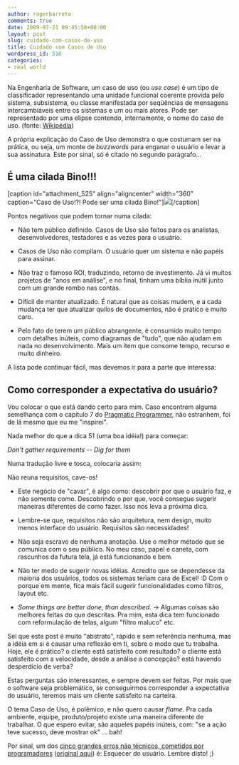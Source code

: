 ```yaml
---
author: rogerbarreto
comments: true
date: 2009-07-21 09:45:58+00:00
layout: post
slug: cuidado-com-casos-de-uso
title: Cuidado com Casos de Uso
wordpress_id: 516
categories:
- real world
---
```


Na Engenharia de Software, um caso de uso (ou _use case_) é um tipo de classificador representando uma unidade funcional coerente provida pelo sistema, subsistema, ou classe manifestada por seqüências de mensagens intercambiáveis entre os sistemas e um ou mais atores. Pode ser representado por uma elipse contendo, internamente, o nome do caso de uso. (fonte: [Wikipédia](http://pt.wikipedia.org/wiki/Caso_de_uso))

A própria explicação do Caso de Uso demonstra o que costumam ser na prática, ou seja, um monte de _buzzwords_ para enganar o usuário e levar a sua assinatura. Este por sinal, só é citado no segundo parágrafo...


## É uma cilada Bino!!!


[caption id="attachment_525" align="aligncenter" width="360" caption="Caso de Uso!?! Pode ser uma cilada Bino!"][![](http://1up4dev.org/wp-content/uploads/2009/07/cilada_bino.jpg)](http://pt.wikipedia.org/wiki/Carga_Pesada)[/caption]

Pontos negativos que podem tornar numa cilada:



	
  * Não tem público definido. Casos de Uso são feitos para os analistas, desenvolvedores, testadores e as vezes para o usuário.

	
  * Casos de Uso não compilam. O usuário quer um sistema e não papéis para assinar.

	
  * Não traz o famoso ROI, traduzindo, retorno de investimento. Já vi muitos projetos de "anos em análise", e no final, tinham uma bíblia inútil junto com um grande rombo nas contas.

	
  * Difícil de manter atualizado. É natural que as coisas mudem, e a cada mudança ter que atualizar quilos de documentos, não é prático e muito caro.

	
  * Pelo fato de terem um público abrangente, é consumido muito tempo com detalhes inúteis, como diagramas de "tudo", que não ajudam em nada no desenvolvimento. Mais um item que consome tempo, recurso e muito dinheiro.


A lista pode continuar fácil, mas devemos ir para a parte que interessa:


## Como corresponder a expectativa do usuário?


Vou colocar o que está dando certo para mim. Caso encontrem alguma semelhança com o capítulo 7 do [Pragmatic Programmer](http://www.pragprog.com/titles/tpp/the-pragmatic-programmer), não estranhem, foi de lá mesmo que eu me "inspirei".

Nada melhor do que a dica 51 (uma boa idéia!) para começar:


_Don't gather requirements -- Dig for them_



Numa tradução livre e tosca, colocaria assim:


Não reuna requisitos, cave-os!






	
  * Este negócio de "cavar", é algo como: descobrir por que o usuário faz, e não somente como. Descobrindo o por que, você consegue sugerir maneiras diferentes de como fazer. Isso nos leva a próxima dica.

	
  * Lembre-se que, requisitos não são arquitetura, nem design, muito menos interface do usuário. Requisitos são necessidades!

	
  * Não seja escravo de nenhuma anotação. Use o melhor método que se comunica com o seu público. No meu caso, papel e caneta, com rascunhos da futura tela, já está funcionando e bem.

	
  * Não ter medo de sugerir novas idéias. Acredito que se dependesse da maioria dos usuários, todos os sistemas teriam cara de Excel! :D Com o porque em mente, fica mais fácil sugerir funcionalidades como filtros, layout etc.

	
  * _Some things are better done, than described._ -> Algumas coisas são melhores feitas do que descritas. Pra mim, esta dica tem funcionado com reformulação de telas, algum "filtro maluco" etc.


Sei que este post é muito "abstrato", rápido e sem referência nenhuma, mas a idéia em si é causar uma reflexão em ti, sobre o modo que tu trabalha. Hoje, ele é prático? o cliente está satisfeito com resultado? o cliente está satisfeito com a velocidade, desde a análise a concepção? está havendo desperdício de verba?

Estas perguntas são interessantes, e sempre devem ser feitas. Por mais que o software seja problemático, se conseguirmos corresponder a expectativa do usuário, teremos mais um cliente satisfeito na carteira.

O tema Caso de Uso, é polêmico, e não quero causar _flame_. Pra cada ambiente, equipe, produto/projeto existe uma maneira diferente de trabalhar. O que espero evitar, são aqueles papéis inúteis, com: "se a ação teve sucesso, deve mostrar ok" ... bah!

Por sinal, um dos [cinco grandes erros não técnicos, cometidos por programadores](http://rafael.adm.br/p/os-top-cinco-erros-nao-tecnicos-cometidos-por-desenvolvedores/) ([original aqui](http://www.makinggoodsoftware.com/2009/07/07/5-top-non-technical-mistakes-made-by-programmers/)) é: Esquecer do usuário. Lembre disto! ;)
